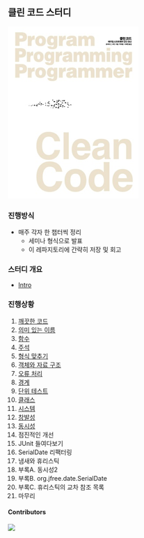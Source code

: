 ## 클린 코드 스터디

![Cover](assets/cover.jpg)

### 진행방식

- 매주 각자 한 챕터씩 정리
  - 세미나 형식으로 발표
  - 이 레파지토리에 간략히 저장 및 회고

### 스터디 개요

- [Intro](20200920/README.md)

### 진행상황

1. [깨끗한 코드](20200920/chapter1.md)
2. [의미 있는 이름](20200920/chapter2.md)
3. [함수](20200927/chapter3.md)
4. [주석](20200927/chapter4.md)
5. [형식 맞추기](20200927/chapter5.md)
6. [객체와 자료 구조](20201004/chapter06.md)
7. [오류 처리](20201004/chapter07.md)
8. [경계](20201004/chapter08.md)
9. [단위 테스트](20201004/chapter09.md)
10. [클래스](20201004/chapter10.md)
11. [시스템](20201011/chapter11.md)
12. [창발성](20201011/chapter12.md)
13. [동시성](20201011/chapter13.md)
14. 점진적인 개선
15. JUnit 들여다보기
16. SerialDate 리팩터링
17. 냄새와 휴리스틱
18. 부록A. 동시성2
19. 부록B. org.jfree.date.SerialDate
20. 부록C. 휴리스틱의 교차 참조 목록
21. 마무리

#### Contributors

<a href="https://github.com/Road-of-CODEr/clean-code/graphs/contributors">
  <img src="https://contributors-img.web.app/image?repo=Road-of-CODEr/clean-code" />
</a>
